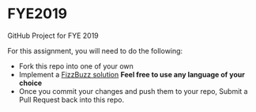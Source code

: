 # FYE2019
GitHub Project for FYE 2019

For this assignment, you will need to do the following:
- Fork this repo into one of your own
- Implement a [FizzBuzz solution](https://www.tomdalling.com/blog/software-design/fizzbuzz-in-too-much-detail/)  **Feel free to use any language of your choice** 
- Once you commit your changes and push them to your repo, Submit a Pull Request back into this repo. 

